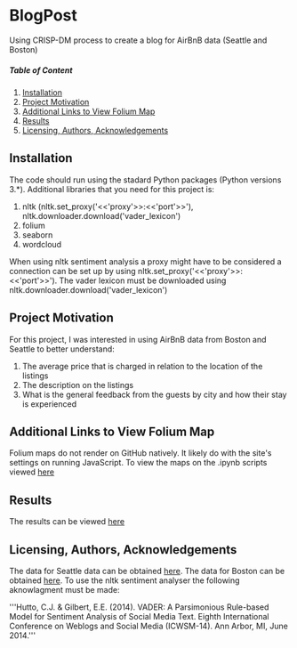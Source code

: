 # BlogPost
Using CRISP-DM process to create a blog for AirBnB data (Seattle and Boston) 

##### Table of Content
1. [Installation](#Installation)
2. [Project Motivation](#Project-Motivation)
3. [Additional Links to View Folium Map](#Additional-Links-to-View-Folium-Map)
4. [Results](#Results)
5. [Licensing, Authors, Acknowledgements](#Licensing-Authors-Acknowledgements)

## Installation
The code should run using the stadard Python packages (Python versions 3.*). Additional libraries that you need for this project is:
1. nltk (nltk.set_proxy('<<'proxy'>>:<<'port'>>'), nltk.downloader.download('vader_lexicon')
2. folium
3. seaborn
4. wordcloud

When using nltk sentiment analysis a proxy might have to be considered a connection can be set up by using nltk.set_proxy('<<'proxy'>>:<<'port'>>').
The vader lexicon must be downloaded using nltk.downloader.download('vader_lexicon')

## Project Motivation
For this project, I was interested in using AirBnB data from Boston and Seattle to better understand:

1. The average price that is charged in relation to the location of the listings
2. The description on the listings
3. What is the general feedback from the guests by city and how their stay is experienced  

## Additional Links to View Folium Map

Folium maps do not render on GitHub natively. It likely do with the site's settings on running JavaScript. To view the maps on the .ipynb scripts viewed [here](https://nbviewer.jupyter.org/github/sylvesters911/BlogPost/blob/master/NanoDegree%20Project1%20Term2.ipynb)

## Results

The results can be viewed [here](https://github.com/sylvesters911/BlogPost/blob/master/BlogPostResults.html) 

## Licensing, Authors, Acknowledgements

The data for Seattle data can be obtained [here](https://www.kaggle.com/airbnb/seattle/data). The data for Boston can be obtained [here](https://www.kaggle.com/airbnb/boston). To use the nltk sentiment analyser the following aknowlagment must be made:

'''Hutto, C.J. & Gilbert, E.E. (2014). VADER: A Parsimonious Rule-based Model for
Sentiment Analysis of Social Media Text. Eighth International Conference on
Weblogs and Social Media (ICWSM-14). Ann Arbor, MI, June 2014.'''
